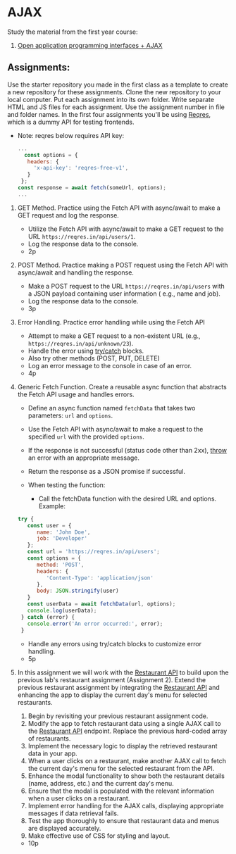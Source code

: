 # AJAX

Study the material from the first year course:

1. [Open application programming interfaces + AJAX](https://github.com/ilkkamtk/JavaScript-english/blob/main/apit-ajax.md)

## Assignments:

Use the starter repository you made in the first class as a template to create a new repository for these assignments.
Clone the new repository to your local computer. Put each assignment into its own folder. Write separate HTML and JS
files for each assignment. Use the assignment number in file and folder names. In the first four assignments you'll be
using [Reqres](https://reqres.in/), which is a dummy API for testing frontends.

- Note: reqres below requires API key:
   ```javascript
   ...
     const options = {
      headers: {
        'x-api-key': 'reqres-free-v1',
      }
    };
   const response = await fetch(someUrl, options);
   ...
   ```

1. GET Method. Practice using the Fetch API with async/await to make a GET request and log the response.
    - Utilize the Fetch API with async/await to make a GET request to the URL `https://reqres.in/api/users/1`.
    - Log the response data to the console.
    - 2p

2. POST Method. Practice making a POST request using the Fetch API with async/await and handling the response.
    - Make a POST request to the URL `https://reqres.in/api/users` with a JSON payload containing user information (
      e.g.,
      name and job).
    - Log the response data to the console.
    - 3p

3. Error Handling. Practice error handling while using the Fetch API
    - Attempt to make a GET request to a non-existent URL (e.g., `https://reqres.in/api/unknown/23`).
    - Handle the error
      using [try/catch](https://developer.mozilla.org/en-US/docs/Web/JavaScript/Reference/Statements/try...catch)
      blocks.
    - Also try other methods (POST, PUT, DELETE)
    - Log an error message to the console in case of an error.
    - 4p

4. Generic Fetch Function. Create a reusable async function that abstracts the Fetch API usage and handles errors.
    - Define an async function named `fetchData` that takes two parameters: `url` and `options`.
    - Use the Fetch API with async/await to make a request to the specified `url` with the provided `options`.
    - If the response is not successful (status code other than
      2xx), [throw](https://developer.mozilla.org/en-US/docs/Web/JavaScript/Reference/Statements/throw) an error with an
      appropriate message.
    - Return the response as a JSON promise if successful.

    - When testing the function:
        - Call the fetchData function with the desired URL and options. Example:
   ```javascript
   try {
      const user = {
         name: 'John Doe',
         job: 'Developer'
      };
      const url = 'https://reqres.in/api/users';
      const options = {
         method: 'POST',
         headers: {
            'Content-Type': 'application/json'
         },
         body: JSON.stringify(user)
      }
      const userData = await fetchData(url, options);
      console.log(userData);
    } catch (error) {
      console.error('An error occurred:', error);
    }
   
   ```
    - Handle any errors using try/catch blocks to customize error handling.
    - 5p
5. In this assignment we will work with the [Restaurant API](https://media1.edu.metropolia.fi/restaurant) to build upon the previous lab's restaurant assignment (Assignment 2). Extend the previous restaurant assignment by integrating the [Restaurant API](https://media1.edu.metropolia.fi/restaurant) and enhancing the app to display the current day's menu for selected restaurants.
   1. Begin by revisiting your previous restaurant assignment code.
   2. Modify the app to fetch restaurant data using a single AJAX call to the [Restaurant API](https://media1.edu.metropolia.fi/restaurant/api/v1) endpoint. Replace the previous hard-coded array of restaurants.
   3. Implement the necessary logic to display the retrieved restaurant data in your app.
   4. When a user clicks on a restaurant, make another AJAX call to fetch the current day's menu for the selected restaurant from the API.
   5. Enhance the modal functionality to show both the restaurant details (name, address, etc.) and the current day's menu.
   6. Ensure that the modal is populated with the relevant information when a user clicks on a restaurant.
   7. Implement error handling for the AJAX calls, displaying appropriate messages if data retrieval fails.
   8. Test the app thoroughly to ensure that restaurant data and menus are displayed accurately.
   9. Make effective use of CSS for styling and layout.
   - 10p

